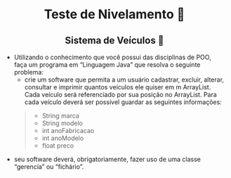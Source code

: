 <h1 align="center">Teste de Nivelamento 📏</h1>
<h2 align="center"> Sistema de Veículos 🚗</h2>

- Utilizando o conhecimento que você possui das disciplinas de POO, faça
um programa em “Linguagem Java” que resolva o seguinte problema:
    - crie um software que permita a um usuário cadastrar, excluir, alterar, consultar
    e imprimir quantos veículos ele quiser em m ArrayList. Cada veículo será referenciado por sua posição no ArrayList. Para cada veículo deverá ser possível guardar as seguintes informações:
    >   - String marca
    >   - String modelo
    >   - int anoFabricacao
    >   - int anoModelo
    >   - float preco
- seu software deverá, obrigatoriamente, fazer uso de uma classe “gerencia” ou “fichário”.
